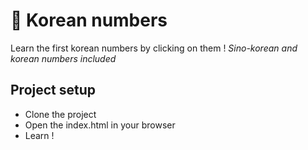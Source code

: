 # 🔢 Korean numbers

Learn the first korean numbers by clicking on them !
*Sino-korean and korean numbers included*

## Project setup

- Clone the project
- Open the index.html in your browser
- Learn !
